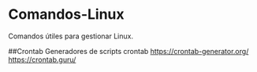 # Comandos-Linux
Comandos útiles para gestionar Linux.

##Crontab
Generadores de scripts crontab
https://crontab-generator.org/
https://crontab.guru/
